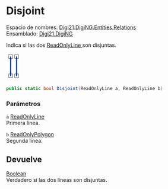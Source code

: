 # Disjoint

Espacio de nombres: [Digi21.DigiNG.Entities.Relations](../../)  
Ensamblado: [Digi21.DigiNG](../../../)

Indica si las dos [ReadOnlyLine ](../../../digi21.diging.entities/readonlyline/)son disjuntas.

![L&#xED;nea disjunta con l&#xED;nea](../../../../../../../../.gitbook/assets/lineanocoincidentelinea.png)

```csharp
public static bool Disjoint(ReadOnlyLine a, ReadOnlyLine b)
```

### Parámetros

`a` [ReadOnlyLine](../../../digi21.diging.entities/readonlyline/)  
Primera línea.

`b` [ReadOnlyPolygon](../../../digi21.diging.entities/readonlypolygon/)  
Segunda línea.

## Devuelve

[Boolean](https://docs.microsoft.com/en-us/dotnet/api/system.boolean?view=net-5.0)  
Verdadero si las dos líneas son disjuntas.

